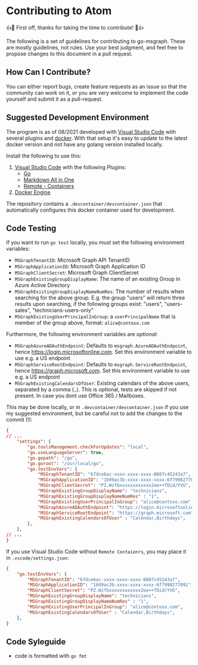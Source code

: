 # Contributing to Atom

:+1::tada: First off, thanks for taking the time to contribute! :tada::+1:

The following is a set of guidelines for contributing to go-msgraph. These are mostly guidelines, not rules. Use your best judgment, and feel free to propose changes to this document in a pull request.

## How Can I Contribute?

You can either report bugs, create feature requests as an issue so that the community can work on it, or you are very welcome to implement the code yourself and submit it as a pull-request.

## Suggested Development Environment

The program is as of 08/2021 developed with [Visual Studio Code](https://code.visualstudio.com/) with several plugins and [docker](https://docs.docker.com/). With that setup it's easy to update to the latest docker version and not have any golang version installed locally.

Install the following to use this:

1. [Visual Studio Code](https://code.visualstudio.com/) with the following Plugins:
    * [Go](https://marketplace.visualstudio.com/items?itemName=golang.Go)
    * [Markdown All in One](https://marketplace.visualstudio.com/items?itemName=yzhang.markdown-all-in-one)
    * [Remote - Containers](https://marketplace.visualstudio.com/items?itemName=ms-vscode-remote.remote-containers)
2. [Docker Engine](https://docs.docker.com/install)

The repository contains a `.devcontainer/devcontainer.json` that automatically configures this docker container used for development.

## Code Testing

If you want to run `go test` locally, you *must* set the following environment variables:

* `MSGraphTenantID`: Microsoft Graph API TenantID
* `MSGraphApplicationID`: Microsoft Graph Application ID
* `MSGraphClientSecret`: Microsoft Graph ClientSecret
* `MSGraphExistingGroupDisplayName`: The name of an existing Group in Azure Active Directory
* `MSGraphExistingGroupDisplayNameNumRes`: The number of results when searching for the above group. E.g. the group "users" will return three results upon searching, if the following groups exist: "users", "users-sales", "technicians-users-only"
* `MSGraphExistingUserPrincipalInGroup`: a `userPrincipalName` that is member of the group above, format: `alice@contoso.com`

Furthermore, the following environment variables are *optional*:
* `MSGraphAzureADAuthEndpoint`: Defaults to `msgraph.AzureADAuthEndpoint`, hence https://login.microsoftonline.com. Set this environment variable to use e.g. a US endpoint
* `MSGraphServiceRootEndpoint`: Defaults to `msgraph.ServiceRootEndpoint`, hence https://graph.microsoft.com. Set this environment variable to use e.g. a US endpoint
* `MSGraphExistingCalendarsOfUser`: Existing calendars of the above users, separated by a comma (`,`). This is optional, tests are skipped if not present. In case you dont use Office 365 / Mailboxes.

This may be done locally, or in `.devcontainer/devcontainer.json` if you use my suggested environment, but be careful not to add the changes to the commit (!):

````json
{
// ...
	"settings": {
		"go.toolsManagement.checkForUpdates": "local",
		"go.useLanguageServer": true,
		"go.gopath": "/go",
		"go.goroot": "/usr/local/go",
		"go.testEnvVars": {
            "MSGraphTenantID": "67dce6ac-xxxx-xxxx-xxxx-0807c45243a7",
            "MSGraphApplicationID": "1b99ac3b-xxxx-xxxx-xxxx-6f7998277091",
            "MSGraphClientSecret": "PZ.Wzfbxxxxxxxxxxxx2oe++TOid/YVG",
            "MSGraphExistingGroupDisplayName": "technicians",
            "MSGraphExistingGroupDisplayNameNumRes" : "1",
            "MSGraphExistingUserPrincipalInGroup": "alice@contoso.com",
            "MSGraphAzureADAuthEndpoint": "https://login.microsoftonline.com",
            "MSGraphServiceRootEndpoint": "https://graph.microsoft.com",
            "MSGraphExistingCalendarsOfUser" : "Calendar,Birthdays",
		},
	},
// ...
}
````

If you use Visual Studio Code without `Remote Contaienrs`, you may place it in `.vscode/settings.json`:

````json
{
    "go.testEnvVars": {
        "MSGraphTenantID": "67dce6ac-xxxx-xxxx-xxxx-0807c45243a7",
        "MSGraphApplicationID": "1b99ac3b-xxxx-xxxx-xxxx-6f7998277091",
        "MSGraphClientSecret": "PZ.Wzfbxxxxxxxxxxxx2oe++TOid/YVG",
        "MSGraphExistingGroupDisplayName": "technicians",
        "MSGraphExistingGroupDisplayNameNumRes" : "1",
        "MSGraphExistingUserPrincipalInGroup": "alice@contoso.com",
        "MSGraphExistingCalendarsOfUser" : "Calendar,Birthdays",
    },
}
````

## Code Syleguide

* code is formatted with `go fmt`

